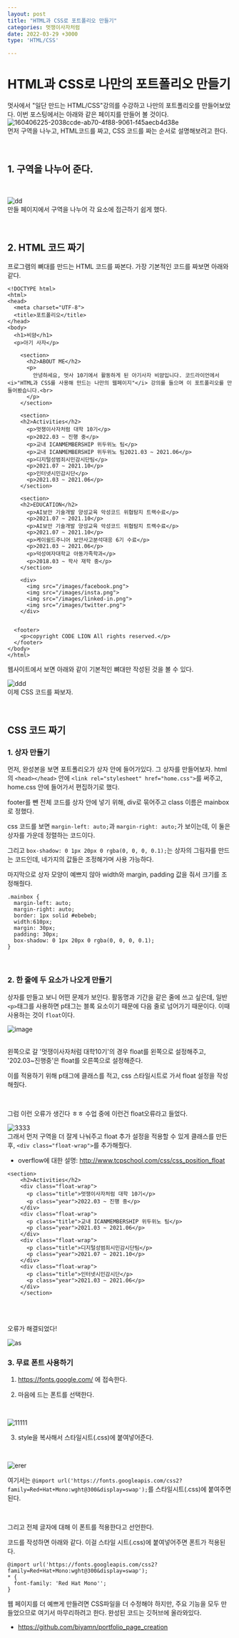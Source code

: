 ```yaml
---
layout: post
title: "HTML과 CSS로 포트폴리오 만들기"
categories: 멋쟁이사자처럼
date: 2022-03-29 +3000
type: 'HTML/CSS'

---
```

# HTML과 CSS로 나만의 포트폴리오 만들기
멋사에서 "일단 만드는 HTML/CSS"강의를 수강하고 나만의 포트폴리오를 만들어보았다. 이번 포스팅에서는 아래와 같은 페이지를 만들어 볼 것이다. 
<br>
![160406225-2038ccde-ab70-4f88-9061-f45aecb4d38e](https://user-images.githubusercontent.com/101965666/160505066-5e1bdb07-a4f6-44e9-b046-92207af8bed8.png)
<br>
먼저 구역을 나누고, HTML코드를 짜고, CSS 코드를 짜는 순서로 설명해보려고 한다. 

<br>

## 1. 구역을 나누어 준다.
<br>

![dd](https://user-images.githubusercontent.com/101965666/160506555-69eb7594-53dc-4799-aaa8-ae39c2f406a6.png) 
<br>
만들 페이지에서 구역을 나누어 각 요소에 접근하기 쉽게 했다. 

<br>

## 2. HTML 코드 짜기 
프로그램의 뼈대를 만드는 HTML 코드를 짜본다. 가장 기본적인 코드를 짜보면 아래와 같다.  
```
<!DOCTYPE html>
<html>
<head>
  <meta charset="UTF-8">
  <title>포트폴리오</title>
</head>
<body>
  <h1>비얌</h1>
  <p>아기 사자</p>

    <section>
      <h2>ABOUT ME</h2>
      <p>
        안녕하세요, 멋사 10기에서 활동하게 된 아기사자 비얌입니다. 코드라이언에서 <i>"HTML과 CSS를 사용해 만드는 나만의 웹페이지"</i> 강의를 들으며 이 포트폴리오를 만들어봤습니다.<br>
      </p>
    </section>

    <section>
    <h2>Activities</h2>
      <p>멋쟁이사자처럼 대학 10기</p>
      <p>2022.03 ~ 진행 중</p>
      <p>교내 ICANMEMBERSHIP 위두위노 팀</p>
      <p>교내 ICANMEMBERSHIP 위두위노 팀2021.03 ~ 2021.06</p>
      <p>디지털성범죄시민감시단팀</p>
      <p>2021.07 ~ 2021.10</p>
      <p>인터넷시민감시단</p>
      <p>2021.03 ~ 2021.06</p>
    </section>

    <section>
    <h2>EDUCATION</h2>
      <p>AI보안 기술개발 양성교육 악성코드 위협탐지 트랙수료</p>
      <p>2021.07 ~ 2021.10</p>
      <p>AI보안 기술개발 양성교육 악성코드 위협탐지 트랙수료</p>
      <p>2021.07 ~ 2021.10</p>
      <p>케이쉴드주니어 보안사고분석대응 6기 수료</p>
      <p>2021.03 ~ 2021.06</p>
      <p>덕성여자대학교 아동가족학과</p>
      <p>2018.03 ~ 학사 재학 중</p>
    </section>

    <div>
      <img src="/images/facebook.png">
      <img src="/images/insta.png">
      <img src="/images/linked-in.png">
      <img src="/images/twitter.png">
    </div>


  <footer>
    <p>copyright CODE LION All rights reserved.</p>
  </footer>
</body>
</html>
```
웹사이트에서 보면 아래와 같이 기본적인 뼈대만 작성된 것을 볼 수 있다. 
<br>

![ddd](https://user-images.githubusercontent.com/101965666/160508720-4c8060aa-15a8-4c28-b08e-6e0228d923dc.PNG)
<br>
이제 CSS 코드를 짜보자.

<br>

## CSS 코드 짜기
### 1. 상자 만들기
먼저, 완성본을 보면 포트폴리오가 상자 안에 들어가있다. 그 상자를 만들어보자. 
html의 `<head></head>` 안에 `<link rel="stylesheet" href="home.css">`를 써주고, home.css 안에 들어가서 편집하기로 했다.

footer를 뺀 전체 코드를 상자 안에 넣기 위해, div로 묶어주고 class 이름은 mainbox로 정했다.

css 코드를 보면 `margin-left: auto;`과 `margin-right: auto;`가 보이는데, 이 둘은 상자를 가운데 정렬하는 코드이다. 

그리고 
`box-shadow: 0 1px 20px 0 rgba(0, 0, 0, 0.1);`는 상자의 그림자를 만드는 코드인데, 네가지의 값들은 조정해가며 사용 가능하다. 

마지막으로 상자 모양이 예쁘지 않아 width와 margin, padding 값을 줘서 크기를 조정해줬다. 
```
.mainbox {
  margin-left: auto;
  margin-right: auto;
  border: 1px solid #ebebeb;
  width:610px;
  margin: 30px;
  padding: 30px;
  box-shadow: 0 1px 20px 0 rgba(0, 0, 0, 0.1);
}
```

<br>

### 2. 한 줄에 두 요소가 나오게 만들기
상자를 만들고 보니 어떤 문제가 보인다. 활동명과 기간을 같은 줄에 쓰고 싶은데, 일반 `<p>`태그를 사용하면 p태그는 블록 요소이기 때문에 다음 줄로 넘어가기 때문이다. 이때 사용하는 것이 `float`이다. 
<br>

![image](https://user-images.githubusercontent.com/101965666/160510049-2a2a9ad3-9ea4-430e-9fc9-68a916da80d1.png)
<br>
<br>

왼쪽으로 갈 '멋쟁이사자처럼 대학10기'의 경우 float를 왼쪽으로 설정해주고, '202.03~진행중'은 float를 오른쪽으로 설정해준다. 

이를 적용하기 위해 p태그에 클래스를 적고, css 스타일시트로 가서 float 설정을 작성해줬다. 

<br>

그럼 이런 오류가 생긴다 ㅎㅎ 수업 중에 이런건 float오류라고 들었다. 
<br>

![3333](https://user-images.githubusercontent.com/101965666/160510799-6c58ca77-f089-4403-a17c-8a3a46790007.PNG)
<br>
그래서 먼저 구역을 더 잘게 나눠주고 float 추가 설정을 적용할 수 있게 클래스를 만든 후, `<div class="float-wrap">`를 추가해줬다. 
- overflow에 대한 설명: http://www.tcpschool.com/css/css_position_float
```
<section>
    <h2>Activities</h2>
    <div class="float-wrap">
      <p class="title">멋쟁이사자처럼 대학 10기</p>
      <p class="year">2022.03 ~ 진행 중</p>
    </div>
    <div class="float-wrap">
      <p class="title">교내 ICANMEMBERSHIP 위두위노 팀</p>
      <p class="year">2021.03 ~ 2021.06</p>
    </div>
    <div class="float-wrap">
      <p class="title">디지털성범죄시민감시단팀</p>
      <p class="year">2021.07 ~ 2021.10</p>
    </div>
    <div class="float-wrap">
      <p class="title">인터넷시민감시단</p>
      <p class="year">2021.03 ~ 2021.06</p>
    </div>
    </section>
```

<br>
<br>

오류가 해결되었다! 
<br>

![as](https://user-images.githubusercontent.com/101965666/160511390-621efdfd-b155-417f-9fb4-9271772d42d6.PNG)
<br>
### 3. 무료 폰트 사용하기
1)  https://fonts.google.com/ 에 접속한다. 


2) 마음에 드는 폰트를 선택한다.
<br>

![11111](https://user-images.githubusercontent.com/101965666/160511785-a035f107-632f-4e5b-981f-d0faa26e756c.PNG)
<br>

3) style을 복사해서 스타일시트(.css)에 붙여넣어준다.
<br>

![erer](https://user-images.githubusercontent.com/101965666/160511939-e799400c-7392-4f4e-8192-7e4484918a91.PNG)
<br>

여기서는 `@import url('https://fonts.googleapis.com/css2?family=Red+Hat+Mono:wght@300&display=swap');`를 스타일시트(.css)에 붙여주면 된다. 

<br>

그리고 전체 글자에 대해 이 폰트를 적용한다고 선언한다. 

코드를 작성하면 아래와 같다. 이걸 스타일 시트(.css)에 붙여넣어주면 폰트가 적용된다. 
```
@import url('https://fonts.googleapis.com/css2?family=Red+Hat+Mono:wght@300&display=swap');
* {
  font-family: 'Red Hat Mono'';
}
```

웹 페이지를 더 예쁘게 만들려면 CSS파일을 더 수정해야 하지만, 주요 기능을 모두 만들었으므로 여기서 마무리하려고 한다. 완성된 코드는 깃허브에 올라와있다. 

- https://github.com/biyamn/portfolio_page_creation